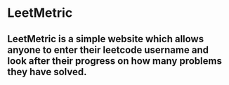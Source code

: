 # LeetMetric

## LeetMetric is a simple website which allows anyone to enter their leetcode username and look after their progress on how many problems they have solved.
